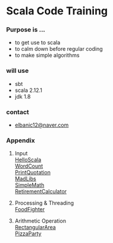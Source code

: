# Scala Code Training

### Purpose is ...

 * to get use to scala
 * to calm down before regular coding
 * to make simple algorithms

### will use

 * sbt
 * scala 2.12.1
 * jdk 1.8

### contact

 * elbanic12@naver.com


### Appendix

 1. Input
<br>[HelloScala](https://github.com/elbanic/ScalaTraining/tree/master/helloscala)
<br>[WordCount](https://github.com/elbanic/ScalaTraining/tree/master/wordcount)
<br>[PrintQuotation](https://github.com/elbanic/ScalaTraining/tree/master/printquotation)
<br>[MadLibs](https://github.com/elbanic/ScalaTraining/tree/master/madlibs)
<br>[SimpleMath](https://github.com/elbanic/ScalaTraining/tree/master/simplemath)
<br>[RetirementCalculator](https://github.com/elbanic/ScalaTraining/tree/master/simplemath)

 2. Processing & Threading
<br>[FoodFighter](https://github.com/elbanic/ScalaTraining/tree/master/foodfighter)

 3. Arithmetic Operation
<br>[RectangularArea](https://github.com/elbanic/ScalaTraining/tree/master/rectangulararea)
<br>[PizzaParty](https://github.com/elbanic/ScalaTraining/tree/master/pizzaparty)


